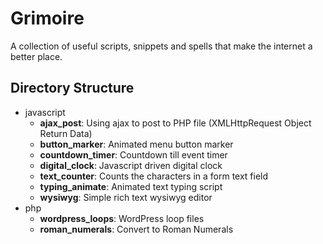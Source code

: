 # Grimoire

A collection of useful scripts, snippets and spells that make the internet a better place.

## Directory Structure

  - javascript
    - **ajax_post**: Using ajax to post to PHP file (XMLHttpRequest Object Return Data)
    - **button_marker**: Animated menu button marker
    - **countdown_timer**: Countdown till event timer
    - **digital_clock**: Javascript driven digital clock
    - **text_counter**: Counts the characters in a form text field
    - **typing_animate**: Animated text typing script
    - **wysiwyg**: Simple rich text wysiwyg editor
  - php
    - **wordpress_loops**: WordPress loop files
    - **roman_numerals**: Convert to Roman Numerals
